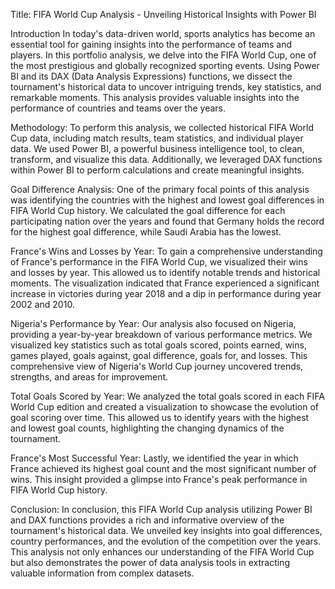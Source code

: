 Title: FIFA World Cup Analysis - Unveiling Historical Insights with Power BI

Introduction
In today's data-driven world, sports analytics has become an essential tool for gaining insights into the performance of teams and players. In this portfolio analysis, we delve into the FIFA World Cup, one of the most prestigious and globally recognized sporting events. Using Power BI and its DAX (Data Analysis Expressions) functions, we dissect the tournament's historical data to uncover intriguing trends, key statistics, and remarkable moments. This analysis provides valuable insights into the performance of countries and teams over the years.

Methodology:
To perform this analysis, we collected historical FIFA World Cup data, including match results, team statistics, and individual player data. We used Power BI, a powerful business intelligence tool, to clean, transform, and visualize this data. Additionally, we leveraged DAX functions within Power BI to perform calculations and create meaningful insights.

Goal Difference Analysis:
One of the primary focal points of this analysis was identifying the countries with the highest and lowest goal differences in FIFA World Cup history. We calculated the goal difference for each participating nation over the years and found that Germany holds the record for the highest goal difference, while Saudi Arabia has the lowest.

France's Wins and Losses by Year:
To gain a comprehensive understanding of France's performance in the FIFA World Cup, we visualized their wins and losses by year. This allowed us to identify notable trends and historical moments. The visualization indicated that France experienced a significant increase in victories during year 2018 and a dip in performance during year 2002 and 2010.

Nigeria's Performance by Year:
Our analysis also focused on Nigeria, providing a year-by-year breakdown of various performance metrics. We visualized key statistics such as total goals scored, points earned, wins, games played, goals against, goal difference, goals for, and losses. This comprehensive view of Nigeria's World Cup journey uncovered trends, strengths, and areas for improvement.

Total Goals Scored by Year:
We analyzed the total goals scored in each FIFA World Cup edition and created a visualization to showcase the evolution of goal scoring over time. This allowed us to identify years with the highest and lowest goal counts, highlighting the changing dynamics of the tournament.

France's Most Successful Year:
Lastly, we identified the year in which France achieved its highest goal count and the most significant number of wins. This insight provided a glimpse into France's peak performance in FIFA World Cup history.

Conclusion:
In conclusion, this FIFA World Cup analysis utilizing Power BI and DAX functions provides a rich and informative overview of the tournament's historical data. We unveiled key insights into goal differences, country performances, and the evolution of the competition over the years. This analysis not only enhances our understanding of the FIFA World Cup but also demonstrates the power of data analysis tools in extracting valuable information from complex datasets.

